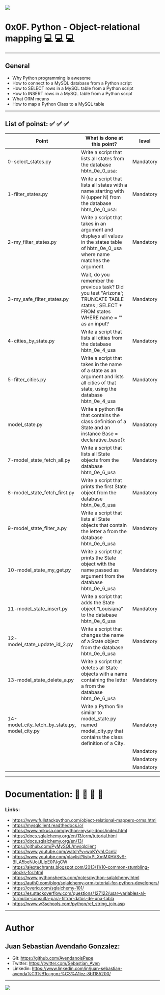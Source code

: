 ![](https://s3.amazonaws.com/intranet-projects-files/holbertonschool-higher-level_programming+/305/1f1ihd.jpg)

# 0x0F. Python - Object-relational mapping 💻   💻   💻 

------------

## General

- Why Python programming is awesome
- How to connect to a MySQL database from a Python script
- How to SELECT rows in a MySQL table from a Python script
- How to INSERT rows in a MySQL table from a Python script
- What ORM means
- How to map a Python Class to a MySQL table

------------

## List of poinst:  ✅   ✅   ✅ 

|  Point | What is done at this point? | level |
| ------------ | ------------ | ------------ |
| 0-select_states.py | Write a script that lists all states from the database hbtn_0e_0_usa: | Mandatory |
| 1-filter_states.py | Write a script that lists all states with a name starting with N (upper N) from the database hbtn_0e_0_usa: | Mandatory |
| 2-my_filter_states.py | Write a script that takes in an argument and displays all values in the states table of hbtn_0e_0_usa where name matches the argument. | Mandatory |
| 3-my_safe_filter_states.py | Wait, do you remember the previous task? Did you test "Arizona'; TRUNCATE TABLE states ; SELECT * FROM states WHERE name = '" as an input? | Mandatory |
| 4-cities_by_state.py | Write a script that lists all cities from the database hbtn_0e_4_usa | Mandatory |
| 5-filter_cities.py | Write a script that takes in the name of a state as an argument and lists all cities of that state, using the database hbtn_0e_4_usa | Mandatory |
| model_state.py | Write a python file that contains the class definition of a State and an instance Base = declarative_base(): | Mandatory |
| 7-model_state_fetch_all.py | Write a script that lists all State objects from the database hbtn_0e_6_usa | Mandatory |
| 8-model_state_fetch_first.py | Write a script that prints the first State object from the database hbtn_0e_6_usa | Mandatory |
| 9-model_state_filter_a.py | Write a script that lists all State objects that contain the letter a from the database hbtn_0e_6_usa | Mandatory |
| 10-model_state_my_get.py | Write a script that prints the State object with the name passed as argument from the database hbtn_0e_6_usa | Mandatory |
| 11-model_state_insert.py | Write a script that adds the State object “Louisiana” to the database hbtn_0e_6_usa | Mandatory |
| 12-model_state_update_id_2.py | Write a script that changes the name of a State object from the database hbtn_0e_6_usa | Mandatory |
| 13-model_state_delete_a.py | Write a script that deletes all State objects with a name containing the letter a from the database hbtn_0e_6_usa | Mandatory |
| 14-model_city_fetch_by_state.py, model_city.py | Write a Python file similar to model_state.py named model_city.py that contains the class definition of a City. | Mandatory |
|  |  | Mandatory |
|  |  | Mandatory |
|  |  | Mandatory |

------------

# Documentation: 📜 📃 📜 📃
### Links:

- https://www.fullstackpython.com/object-relational-mappers-orms.html
- https://mysqlclient.readthedocs.io/
- https://www.mikusa.com/python-mysql-docs/index.html
- https://docs.sqlalchemy.org/en/13/orm/tutorial.html
- https://docs.sqlalchemy.org/en/13/
- https://github.com/PyMySQL/mysqlclient
- https://www.youtube.com/watch?v=woKYyhLCcnU
- https://www.youtube.com/playlist?list=PLXmMXHVSvS-BlLA5beNJojJLlpE0PJgCW
- https://alextechrants.blogspot.com/2013/11/10-common-stumbling-blocks-for.html
- https://www.pythonsheets.com/notes/python-sqlalchemy.html
- https://auth0.com/blog/sqlalchemy-orm-tutorial-for-python-developers/
- https://overiq.com/sqlalchemy-101/
- https://es.stackoverflow.com/questions/127122/usar-variables-al-formular-consulta-para-filtrar-datos-de-una-tabla
- https://www.w3schools.com/python/ref_string_join.asp

------------

# Author

## Juan Sebastian Avendaño Gonzalez:
- Git: https://github.com/AvendanoisPepe
- Twitter: https://twitter.com/Sebastian_Aven
- Linkedin: https://www.linkedin.com/in/juan-sebastian-avenda%C3%B1o-gonz%C3%A1lez-8b1185200/

------------


![](https://i.imgur.com/HPJ8Qn8.jpg)